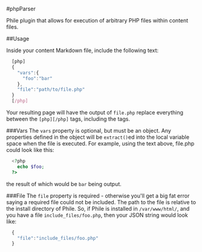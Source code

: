 #phpParser


Phile plugin that allows for execution of arbitrary PHP files within content files.


##Usage

Inside your content Markdown file, include the following text:

```javascript
  [php]
  {
    "vars":{
      "foo":"bar"
    },
    "file":"path/to/file.php"
  }
  [/php]
```  

Your resulting page will have the output of `file.php` replace everything between the `[php][/php]` tags, including the tags.


###Vars
The `vars` property is optional, but must be an object.  Any properties defined in the object will be `extract()`ed into the local variable space when the file is executed.  For example, using the text above, file.php could look like this:

```php
  <?php
    echo $foo;
  ?>
```
the result of which would be `bar` being output.

###File
The `file` property is required - otherwise you'll get a big fat error saying a required file could not be included.  The path to the file is relative to the install directory of Phile.  So, if Phile is installed in `/var/www/html/`, and you have a file `include_files/foo.php`, then your JSON string would look like:

```javascript
  {
    "file":"include_files/foo.php"
  }

